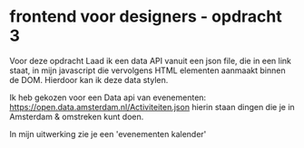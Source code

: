 # frontend voor designers - opdracht 3

Voor deze opdracht Laad ik een data API vanuit een json file, die in een link staat, in mijn javascript die vervolgens HTML elementen aanmaakt binnen de DOM. Hierdoor kan ik deze data stylen.

Ik heb gekozen voor een Data api van evenementen: https://open.data.amsterdam.nl/Activiteiten.json
hierin staan dingen die je in Amsterdam & omstreken kunt doen. 

In mijn uitwerking zie je een 'evenementen kalender'



